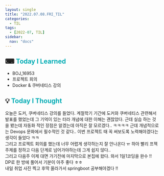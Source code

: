 ```yaml
---
layout: single
title: "2022.07.08.FRI_TIL"
categories:
  - TIL
tags:
  - [2022-07, TIL]
sidebar:
  nav: "docs"
---
```


## ⌨ <a style="color:#00adb5">Today I Learned</a>

- BOJ_16953
- 프로젝트 회의
- Docker & 쿠버네티스 강의

## 💡 <a style="color:#00adb5">Today I Thought</a>

오늘은 도커, 쿠버네티스 강의를 들었다. 계절학기 기간에 도커와 쿠버네티스 관련해서 발표를 했었는데 그 기억이 있는 터라 개념에 대한 이해는 괜찮았다. 근데 실습 하는 것을 봤는데 자동화 적인 장점은 알겠는데 아직은 잘 모르겠다.. ㅋㅋㅋㅋ 근데 개념적으로는 Devops 문화에서 필수적인 것 같다.. 이번 프로젝트 때 꼭 써보도록 노력해야겠다는 생각이 들었다 ㅋㅋ<br>
그리고 프로젝트 회의를 했는데 너무 어렵게 생각하는지 잘 안나온다 ㅠ 하아 빨리 프젝 주제를 정하고 다음 단계로 넘어가야하는데 그게 쉽지 않다..<br>
그리고 다음주 이제 대면 가기전에 마지막으로 본집에 왔다. 와서 1일1코딩을 완수 !!<br>
DP로 한 방에 풀어서 기분이 아주 좋다 ㅎㅎ<br>
내일 취업 사진 찍고 후딱 올라가서 springboot 공부해야겠다 !!